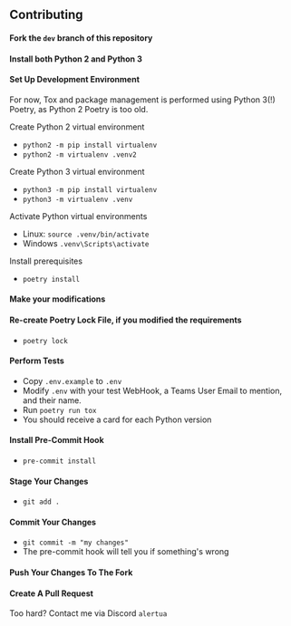 ## Contributing

#### Fork the `dev` branch of this repository

#### Install both Python 2 and Python 3
#### Set Up Development Environment

For now, Tox and package management is performed using Python 3(!) Poetry, as Python 2 Poetry is too old.

Create Python 2 virtual environment
- `python2 -m pip install virtualenv`
- `python2 -m virtualenv .venv2`

Create Python 3 virtual environment
- `python3 -m pip install virtualenv`
- `python3 -m virtualenv .venv`

Activate Python virtual environments
- Linux: `source .venv/bin/activate`
- Windows `.venv\Scripts\activate`

Install prerequisites
- `poetry install`

#### Make your modifications

#### Re-create Poetry Lock File, if you modified the requirements
- `poetry lock`

#### Perform Tests
- Copy `.env.example` to `.env`
- Modify `.env` with your test WebHook, a Teams User Email to mention, and their name.
- Run `poetry run tox`
- You should receive a card for each Python version

#### Install Pre-Commit Hook
- `pre-commit install`

#### Stage Your Changes
- `git add .`

#### Commit Your Changes
- `git commit -m "my changes"`
- The pre-commit hook will tell you if something's wrong

#### Push Your Changes To The Fork

#### Create A Pull Request

Too hard? Contact me via Discord `alertua`
